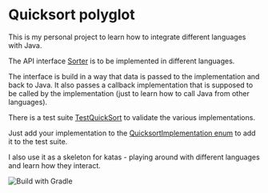 # Quicksort polyglot

This is my personal project to learn how to 
integrate different languages with Java.

The API interface [Sorter](quicksort-polyglot-api/src/main/java/de/joemat/learning/quicksort_polyglot/api/Sorter.java) is to be implemented in different languages.

The interface is build in a way that data is passed to the implementation and back to Java.
It also passes a callback implementation that is supposed to be called by the implementation
(just to learn how to call Java from other languages).

There is a test suite [TestQuickSort](quicksort-polyglot-test/src/test/java/de/joemat/learning/quicksort_polyglot/TestQuickSort.java)
to validate the various implementations.

Just add your implementation to the [QuicksortImplementation enum](quicksort-polyglot-test/src/main/java/de/joemat/learning/quicksort_polyglot/QuicksortImplementation.java)
to add it to the test suite.

I also use it as a skeleton for katas - playing around with different languages and learn how they interact.

![Build with Gradle](https://github.com/joemat/quicksort-polyglot/workflows/Java%20CI%20with%20Gradle/badge.svg)

